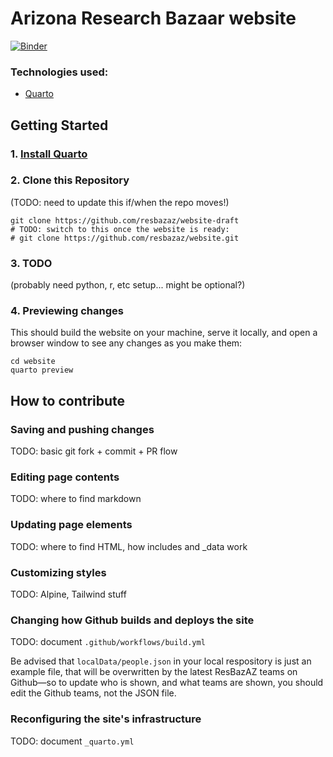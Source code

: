 # Arizona Research Bazaar website

[![Binder](https://mybinder.org/badge_logo.svg)](https://mybinder.org/v2/gh/resbazaz/website-draft/quarto?urlpath=vscode)

### Technologies used:

- [Quarto](https://nodejs.org/)

## Getting Started

### 1\. [Install Quarto](https://quarto.org/docs/get-started/)

### 2\. Clone this Repository

(TODO: need to update this if/when the repo moves!)

```
git clone https://github.com/resbazaz/website-draft
# TODO: switch to this once the website is ready:
# git clone https://github.com/resbazaz/website.git
```

### 3\. TODO

(probably need python, r, etc setup... might be optional?)

### 4. Previewing changes

This should build the website on your machine, serve it locally, and open a browser window to see any changes as you make them:

```
cd website
quarto preview
```

## How to contribute

### Saving and pushing changes

TODO: basic git fork + commit + PR flow

### Editing page contents

TODO: where to find markdown

### Updating page elements

TODO: where to find HTML, how includes and \_data work

### Customizing styles

TODO: Alpine, Tailwind stuff

### Changing how Github builds and deploys the site

TODO: document `.github/workflows/build.yml`

Be advised that `localData/people.json` in your local respository is just an example file, that will be overwritten by the latest ResBazAZ teams on Github—so to update who is shown, and what teams are shown, you should edit the Github teams, not the JSON file.

### Reconfiguring the site's infrastructure

TODO: document `_quarto.yml`
